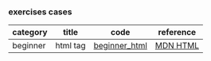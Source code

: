 ### exercises cases
|category|title|code|reference
|--|--|--|--|
|beginner|html tag|[beginner_html](./cases/beginner_html_site_styled.html)|[MDN HTML](https://developer.mozilla.org/ko/docs/Web/HTML)|

